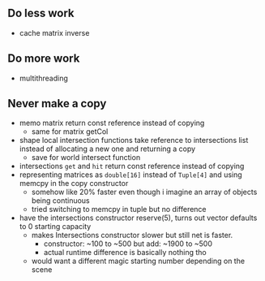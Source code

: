 
## Do less work

- cache matrix inverse

## Do more work

- multithreading 

## Never make a copy

- memo matrix return const reference instead of copying 
  - same for matrix getCol
- shape local intersection functions take reference to intersections list instead of allocating a new one and returning a copy
  - save for world intersect function 
- intersections `get` and `hit` return const reference instead of copying 
- representing matrices as `double[16]` instead of `Tuple[4]` and using memcpy in the copy constructor 
    - somehow like 20% faster even though i imagine an array of objects being continuous 
    - tried switching to memcpy in tuple but no difference 
- have the intersections constructor reserve(5), turns out vector defaults to 0 starting capacity 
  - makes Intersections constructor slower but still net is faster. 
    - constructor: ~100 to ~500 but add: ~1900 to ~500
    - actual runtime difference is basically nothing tho
  - would want a different magic starting number depending on the scene 